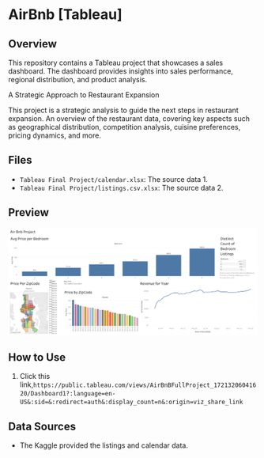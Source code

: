 # AirBnb [Tableau]

## Overview
This repository contains a Tableau project that showcases a sales dashboard. The dashboard provides insights into sales performance, regional distribution, and product analysis.

A Strategic Approach to Restaurant Expansion

This project is a strategic analysis to guide the next steps in restaurant expansion. An overview of the restaurant data, covering key aspects such as geographical distribution, competition analysis, cuisine preferences, pricing dynamics, and more.

## Files
- `Tableau Final Project/calendar.xlsx`: The source data 1.
- `Tableau Final Project/listings.csv.xlsx`: The source data 2.

## Preview
![AirBnb Price Analysis Dashboard Image](AirBnb_Dashboard/Air_Bnb_Dashboard.png)

## How to Use
1. Click this link,`https://public.tableau.com/views/AirBnBFullProject_17213206041620/Dashboard1?:language=en-US&:sid=&:redirect=auth&:display_count=n&:origin=viz_share_link`

## Data Sources
- The Kaggle  provided the listings and calendar data.
